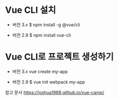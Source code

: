 # Vue CLI 설치

- 버전 3.x
$ npm install -g @vue/cli

- 버전 2.9
$ npm install vue-cli


# Vue CLI로 프로젝트 생성하기

- 버전 3.x
vue create my-app

- 버전 2.9
$ vue init webpack my-app


참고 문서
https://joshua1988.github.io/vue-camp/
